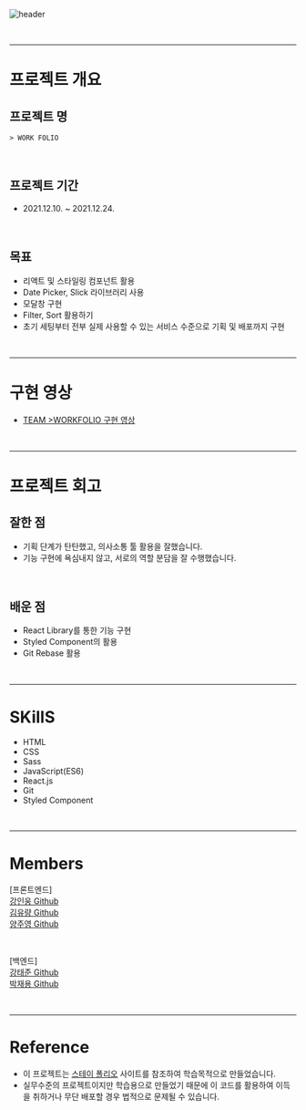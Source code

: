 ![header](https://capsule-render.vercel.app/api?type=waving&color=gradient&height=300&section=header&text=TEAM_WORKS&fontSize=60)

<br/>

---

# 프로젝트 개요

## <b>프로젝트 명</b>

`> WORK FOLIO`

<br/>

## <b>프로젝트 기간</b>

- 2021.12.10. ~ 2021.12.24.

<br/>

## <b>목표</b>

- 리액트 및 스타일링 컴포넌트 활용
- Date Picker, Slick 라이브러리 사용
- 모달창 구현
- Filter, Sort 활용하기
- 초기 세팅부터 전부 실제 사용할 수 있는 서비스 수준으로 기획 및 배포까지 구현

<br/>

---

# 구현 영상

- [TEAM >WORKFOLIO 구현 영상](https://youtu.be/tzR7IHBsa3U)

<br/>

---

# 프로젝트 회고

## <b>잘한 점</b>

- 기획 단계가 탄탄했고, 의사소통 툴 활용을 잘했습니다.
- 기능 구현에 욕심내지 않고, 서로의 역할 분담을 잘 수행했습니다.

<br/>

## <b>배운 점</b>

- React Library를 통한 기능 구현
- Styled Component의 활용
- Git Rebase 활용

<br/>

---

# SKillS

- HTML
- CSS
- Sass
- JavaScript(ES6)
- React.js
- Git
- Styled Component

<br/>

---

# Members

[프론트엔드]  
[강인웅 Github](https://github.com/wong0220/27-2nd-workfolio-frontend)  
[김유량 Github](https://github.com/YuryangKim)  
[양주영 Github](https://github.com/yangddu)

<br/>

[백엔드]  
[강태준 Github](https://github.com/eslerkang)  
[박재용 Github](https://github.com/yajkrap)

<br/>

---

# Reference

- 이 프로젝트는 [스테이 폴리오](https://www.stayfolio.com/) 사이트를 참조하여 학습목적으로 만들었습니다.
- 실무수준의 프로젝트이지만 학습용으로 만들었기 때문에 이 코드를 활용하여 이득을 취하거나 무단 배포할 경우 법적으로 문제될 수 있습니다.
